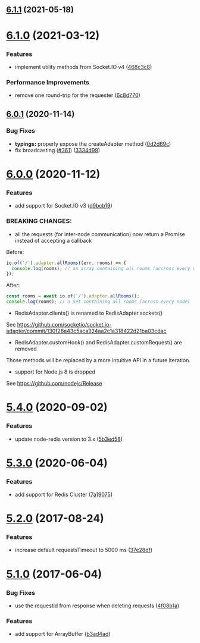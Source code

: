 ## [6.1.1](https://github.com/socketio/socket.io-redis/compare/6.1.0...6.1.1) (2021-05-18)


# [6.1.0](https://github.com/socketio/socket.io-redis/compare/6.0.1...6.1.0) (2021-03-12)


### Features

* implement utility methods from Socket.IO v4 ([468c3c8](https://github.com/socketio/socket.io-redis/commit/468c3c8008ddd0c89b2fc2054d874e9e706f0948))


### Performance Improvements

* remove one round-trip for the requester ([6c8d770](https://github.com/socketio/socket.io-redis/commit/6c8d7701962bee4acf83568f8e998876d3549fb8))


## [6.0.1](https://github.com/socketio/socket.io-redis/compare/6.0.0...6.0.1) (2020-11-14)


### Bug Fixes

* **typings:** properly expose the createAdapter method ([0d2d69c](https://github.com/socketio/socket.io-redis/commit/0d2d69cc78aa3418a7b5a6231a13ea4028dd74a3))
* fix broadcasting ([#361](https://github.com/socketio/socket.io-redis/issues/361)) ([3334d99](https://github.com/socketio/socket.io-redis/commit/3334d99e1b6e2f80485c73133381a18798b24bc0))



# [6.0.0](https://github.com/socketio/socket.io-redis/compare/5.4.0...6.0.0) (2020-11-12)


### Features

* add support for Socket.IO v3 ([d9bcb19](https://github.com/socketio/socket.io-redis/commit/d9bcb1935940d7ad414ba7154de51cdc4a7d45b1))

### BREAKING CHANGES:

- all the requests (for inter-node communication) now return a Promise instead of accepting a callback

Before:

```js
io.of('/').adapter.allRooms((err, rooms) => {
  console.log(rooms); // an array containing all rooms (accross every node)
});
```

After:

```js
const rooms = await io.of('/').adapter.allRooms();
console.log(rooms); // a Set containing all rooms (across every node)
```

- RedisAdapter.clients() is renamed to RedisAdapter.sockets()

See https://github.com/socketio/socket.io-adapter/commit/130f28a43c5aca924aa2c1a318422d21ba03cdac

- RedisAdapter.customHook() and RedisAdapter.customRequest() are removed

Those methods will be replaced by a more intuitive API in a future iteration.

- support for Node.js 8 is dropped

See https://github.com/nodejs/Release



# [5.4.0](https://github.com/socketio/socket.io-redis/compare/5.3.0...5.4.0) (2020-09-02)


### Features

* update node-redis version to 3.x ([5b3ed58](https://github.com/socketio/socket.io-redis/commit/5b3ed5877acfdb35e4faa2f46f06a8032ff8b574))



# [5.3.0](https://github.com/socketio/socket.io-redis/compare/5.2.0...5.3.0) (2020-06-04)


### Features

* add support for Redis Cluster ([7a19075](https://github.com/socketio/socket.io-redis/commit/7a190755c01732d1335199732e7b0eb5a1fb1f9e))



# [5.2.0](https://github.com/socketio/socket.io-redis/compare/5.1.0...5.2.0) (2017-08-24)


### Features

* increase default requestsTimeout to 5000 ms ([37e28df](https://github.com/socketio/socket.io-redis/commit/37e28df54b0b8c71b4f8ea1766e56dc63fb26ba2))



# [5.1.0](https://github.com/socketio/socket.io-redis/compare/5.0.1...5.1.0) (2017-06-04)

### Bug Fixes

* use the requestid from response when deleting requests ([4f08b1a](https://github.com/socketio/socket.io-redis/commit/4f08b1ae7b3b9ee549349f1b95f5e3f3ff69d651))


### Features

* add support for ArrayBuffer ([b3ad4ad](https://github.com/socketio/socket.io-redis/commit/b3ad4ad28b225f1999d5dd709f2ea6d5674085f6))



